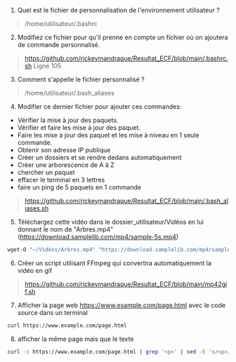 1) Quel est le fichier de personnalisation de l'environnement utilisateur ?
> /home/utilisateur/.bashrc
2) Modifiez ce fichier pour qu'il prenne en compte un fichier où on ajoutera de commande personnalisé.
> https://github.com/rickeymandraque/Resultat_ECF/blob/main/.bashrc.sh
> Ligne 105

3) Comment s'appelle le fichier personnalisé ?
> /home/utilisateur/.bash_aliases

4) Modifier ce dernier fichier pour ajouter ces commandes:
- Vérifier la mise à jour des paquets.
- Vérifier et faire les mise à jour des paquet.
- Faire les mise à jour des paquet et les mise à niveau en 1 seule commande.
- Obtenir son adresse IP publique
- Créer un dossiers et se rendre dedans automatiquement
- Créer une arborescence de A à Z
- chercher un paquet
- effacer le terminal en 3 lettres
- faire un ping de 5 paquets en 1 commande

> https://github.com/rickeymandraque/Resultat_ECF/blob/main/.bash_aliases.sh

5) Téléchargez cette vidéo dans le dossier_utilisateur/Vidéos en lui donnant le nom de "Arbres.mp4" (https://download.samplelib.com/mp4/sample-5s.mp4)

```bash
wget-O "~/Vidéos/Arbres.mp4" "https://download.samplelib.com/mp4/sample-5s.mp4"
```

6) Créer un script utilisant FFmpeg qui convertira automatiquement la vidéo en gif
> https://github.com/rickeymandraque/Resultat_ECF/blob/main/mp42gif.sh


7) Afficher la page web https://www.example.com/page.html avec le code source dans un terminal

```bash
curl https://www.example.com/page.html
```

8) afficher la même page mais que le texte
```bash
curl -s https://www.example.com/page.html | grep '<p>' | sed -E 's/<p>//' | sed -E 's/<a href="//' | sed 's/">/ /' | sed -E 's/<\/p>//' | sed -E 's/<\/a>//'
```
